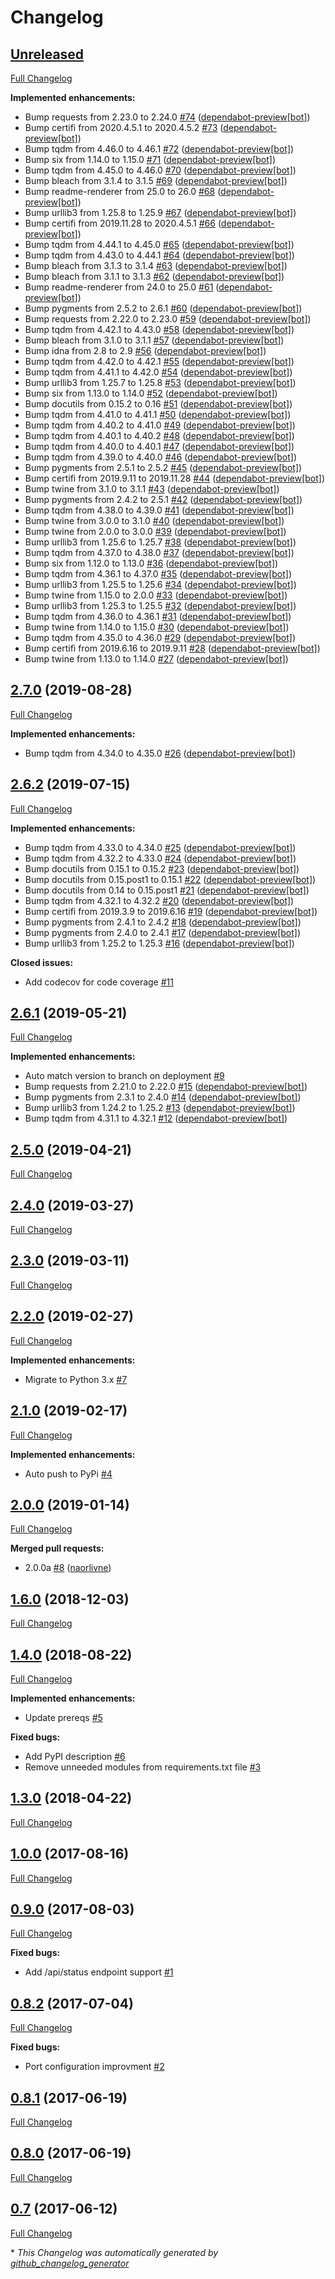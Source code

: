 # Changelog

## [Unreleased](https://github.com/nebula-orchestrator/nebula-python-sdk/tree/HEAD)

[Full Changelog](https://github.com/nebula-orchestrator/nebula-python-sdk/compare/2.7.0...HEAD)

**Implemented enhancements:**

- Bump requests from 2.23.0 to 2.24.0 [\#74](https://github.com/nebula-orchestrator/nebula-python-sdk/pull/74) ([dependabot-preview[bot]](https://github.com/apps/dependabot-preview))
- Bump certifi from 2020.4.5.1 to 2020.4.5.2 [\#73](https://github.com/nebula-orchestrator/nebula-python-sdk/pull/73) ([dependabot-preview[bot]](https://github.com/apps/dependabot-preview))
- Bump tqdm from 4.46.0 to 4.46.1 [\#72](https://github.com/nebula-orchestrator/nebula-python-sdk/pull/72) ([dependabot-preview[bot]](https://github.com/apps/dependabot-preview))
- Bump six from 1.14.0 to 1.15.0 [\#71](https://github.com/nebula-orchestrator/nebula-python-sdk/pull/71) ([dependabot-preview[bot]](https://github.com/apps/dependabot-preview))
- Bump tqdm from 4.45.0 to 4.46.0 [\#70](https://github.com/nebula-orchestrator/nebula-python-sdk/pull/70) ([dependabot-preview[bot]](https://github.com/apps/dependabot-preview))
- Bump bleach from 3.1.4 to 3.1.5 [\#69](https://github.com/nebula-orchestrator/nebula-python-sdk/pull/69) ([dependabot-preview[bot]](https://github.com/apps/dependabot-preview))
- Bump readme-renderer from 25.0 to 26.0 [\#68](https://github.com/nebula-orchestrator/nebula-python-sdk/pull/68) ([dependabot-preview[bot]](https://github.com/apps/dependabot-preview))
- Bump urllib3 from 1.25.8 to 1.25.9 [\#67](https://github.com/nebula-orchestrator/nebula-python-sdk/pull/67) ([dependabot-preview[bot]](https://github.com/apps/dependabot-preview))
- Bump certifi from 2019.11.28 to 2020.4.5.1 [\#66](https://github.com/nebula-orchestrator/nebula-python-sdk/pull/66) ([dependabot-preview[bot]](https://github.com/apps/dependabot-preview))
- Bump tqdm from 4.44.1 to 4.45.0 [\#65](https://github.com/nebula-orchestrator/nebula-python-sdk/pull/65) ([dependabot-preview[bot]](https://github.com/apps/dependabot-preview))
- Bump tqdm from 4.43.0 to 4.44.1 [\#64](https://github.com/nebula-orchestrator/nebula-python-sdk/pull/64) ([dependabot-preview[bot]](https://github.com/apps/dependabot-preview))
- Bump bleach from 3.1.3 to 3.1.4 [\#63](https://github.com/nebula-orchestrator/nebula-python-sdk/pull/63) ([dependabot-preview[bot]](https://github.com/apps/dependabot-preview))
- Bump bleach from 3.1.1 to 3.1.3 [\#62](https://github.com/nebula-orchestrator/nebula-python-sdk/pull/62) ([dependabot-preview[bot]](https://github.com/apps/dependabot-preview))
- Bump readme-renderer from 24.0 to 25.0 [\#61](https://github.com/nebula-orchestrator/nebula-python-sdk/pull/61) ([dependabot-preview[bot]](https://github.com/apps/dependabot-preview))
- Bump pygments from 2.5.2 to 2.6.1 [\#60](https://github.com/nebula-orchestrator/nebula-python-sdk/pull/60) ([dependabot-preview[bot]](https://github.com/apps/dependabot-preview))
- Bump requests from 2.22.0 to 2.23.0 [\#59](https://github.com/nebula-orchestrator/nebula-python-sdk/pull/59) ([dependabot-preview[bot]](https://github.com/apps/dependabot-preview))
- Bump tqdm from 4.42.1 to 4.43.0 [\#58](https://github.com/nebula-orchestrator/nebula-python-sdk/pull/58) ([dependabot-preview[bot]](https://github.com/apps/dependabot-preview))
- Bump bleach from 3.1.0 to 3.1.1 [\#57](https://github.com/nebula-orchestrator/nebula-python-sdk/pull/57) ([dependabot-preview[bot]](https://github.com/apps/dependabot-preview))
- Bump idna from 2.8 to 2.9 [\#56](https://github.com/nebula-orchestrator/nebula-python-sdk/pull/56) ([dependabot-preview[bot]](https://github.com/apps/dependabot-preview))
- Bump tqdm from 4.42.0 to 4.42.1 [\#55](https://github.com/nebula-orchestrator/nebula-python-sdk/pull/55) ([dependabot-preview[bot]](https://github.com/apps/dependabot-preview))
- Bump tqdm from 4.41.1 to 4.42.0 [\#54](https://github.com/nebula-orchestrator/nebula-python-sdk/pull/54) ([dependabot-preview[bot]](https://github.com/apps/dependabot-preview))
- Bump urllib3 from 1.25.7 to 1.25.8 [\#53](https://github.com/nebula-orchestrator/nebula-python-sdk/pull/53) ([dependabot-preview[bot]](https://github.com/apps/dependabot-preview))
- Bump six from 1.13.0 to 1.14.0 [\#52](https://github.com/nebula-orchestrator/nebula-python-sdk/pull/52) ([dependabot-preview[bot]](https://github.com/apps/dependabot-preview))
- Bump docutils from 0.15.2 to 0.16 [\#51](https://github.com/nebula-orchestrator/nebula-python-sdk/pull/51) ([dependabot-preview[bot]](https://github.com/apps/dependabot-preview))
- Bump tqdm from 4.41.0 to 4.41.1 [\#50](https://github.com/nebula-orchestrator/nebula-python-sdk/pull/50) ([dependabot-preview[bot]](https://github.com/apps/dependabot-preview))
- Bump tqdm from 4.40.2 to 4.41.0 [\#49](https://github.com/nebula-orchestrator/nebula-python-sdk/pull/49) ([dependabot-preview[bot]](https://github.com/apps/dependabot-preview))
- Bump tqdm from 4.40.1 to 4.40.2 [\#48](https://github.com/nebula-orchestrator/nebula-python-sdk/pull/48) ([dependabot-preview[bot]](https://github.com/apps/dependabot-preview))
- Bump tqdm from 4.40.0 to 4.40.1 [\#47](https://github.com/nebula-orchestrator/nebula-python-sdk/pull/47) ([dependabot-preview[bot]](https://github.com/apps/dependabot-preview))
- Bump tqdm from 4.39.0 to 4.40.0 [\#46](https://github.com/nebula-orchestrator/nebula-python-sdk/pull/46) ([dependabot-preview[bot]](https://github.com/apps/dependabot-preview))
- Bump pygments from 2.5.1 to 2.5.2 [\#45](https://github.com/nebula-orchestrator/nebula-python-sdk/pull/45) ([dependabot-preview[bot]](https://github.com/apps/dependabot-preview))
- Bump certifi from 2019.9.11 to 2019.11.28 [\#44](https://github.com/nebula-orchestrator/nebula-python-sdk/pull/44) ([dependabot-preview[bot]](https://github.com/apps/dependabot-preview))
- Bump twine from 3.1.0 to 3.1.1 [\#43](https://github.com/nebula-orchestrator/nebula-python-sdk/pull/43) ([dependabot-preview[bot]](https://github.com/apps/dependabot-preview))
- Bump pygments from 2.4.2 to 2.5.1 [\#42](https://github.com/nebula-orchestrator/nebula-python-sdk/pull/42) ([dependabot-preview[bot]](https://github.com/apps/dependabot-preview))
- Bump tqdm from 4.38.0 to 4.39.0 [\#41](https://github.com/nebula-orchestrator/nebula-python-sdk/pull/41) ([dependabot-preview[bot]](https://github.com/apps/dependabot-preview))
- Bump twine from 3.0.0 to 3.1.0 [\#40](https://github.com/nebula-orchestrator/nebula-python-sdk/pull/40) ([dependabot-preview[bot]](https://github.com/apps/dependabot-preview))
- Bump twine from 2.0.0 to 3.0.0 [\#39](https://github.com/nebula-orchestrator/nebula-python-sdk/pull/39) ([dependabot-preview[bot]](https://github.com/apps/dependabot-preview))
- Bump urllib3 from 1.25.6 to 1.25.7 [\#38](https://github.com/nebula-orchestrator/nebula-python-sdk/pull/38) ([dependabot-preview[bot]](https://github.com/apps/dependabot-preview))
- Bump tqdm from 4.37.0 to 4.38.0 [\#37](https://github.com/nebula-orchestrator/nebula-python-sdk/pull/37) ([dependabot-preview[bot]](https://github.com/apps/dependabot-preview))
- Bump six from 1.12.0 to 1.13.0 [\#36](https://github.com/nebula-orchestrator/nebula-python-sdk/pull/36) ([dependabot-preview[bot]](https://github.com/apps/dependabot-preview))
- Bump tqdm from 4.36.1 to 4.37.0 [\#35](https://github.com/nebula-orchestrator/nebula-python-sdk/pull/35) ([dependabot-preview[bot]](https://github.com/apps/dependabot-preview))
- Bump urllib3 from 1.25.5 to 1.25.6 [\#34](https://github.com/nebula-orchestrator/nebula-python-sdk/pull/34) ([dependabot-preview[bot]](https://github.com/apps/dependabot-preview))
- Bump twine from 1.15.0 to 2.0.0 [\#33](https://github.com/nebula-orchestrator/nebula-python-sdk/pull/33) ([dependabot-preview[bot]](https://github.com/apps/dependabot-preview))
- Bump urllib3 from 1.25.3 to 1.25.5 [\#32](https://github.com/nebula-orchestrator/nebula-python-sdk/pull/32) ([dependabot-preview[bot]](https://github.com/apps/dependabot-preview))
- Bump tqdm from 4.36.0 to 4.36.1 [\#31](https://github.com/nebula-orchestrator/nebula-python-sdk/pull/31) ([dependabot-preview[bot]](https://github.com/apps/dependabot-preview))
- Bump twine from 1.14.0 to 1.15.0 [\#30](https://github.com/nebula-orchestrator/nebula-python-sdk/pull/30) ([dependabot-preview[bot]](https://github.com/apps/dependabot-preview))
- Bump tqdm from 4.35.0 to 4.36.0 [\#29](https://github.com/nebula-orchestrator/nebula-python-sdk/pull/29) ([dependabot-preview[bot]](https://github.com/apps/dependabot-preview))
- Bump certifi from 2019.6.16 to 2019.9.11 [\#28](https://github.com/nebula-orchestrator/nebula-python-sdk/pull/28) ([dependabot-preview[bot]](https://github.com/apps/dependabot-preview))
- Bump twine from 1.13.0 to 1.14.0 [\#27](https://github.com/nebula-orchestrator/nebula-python-sdk/pull/27) ([dependabot-preview[bot]](https://github.com/apps/dependabot-preview))

## [2.7.0](https://github.com/nebula-orchestrator/nebula-python-sdk/tree/2.7.0) (2019-08-28)

[Full Changelog](https://github.com/nebula-orchestrator/nebula-python-sdk/compare/2.6.2...2.7.0)

**Implemented enhancements:**

- Bump tqdm from 4.34.0 to 4.35.0 [\#26](https://github.com/nebula-orchestrator/nebula-python-sdk/pull/26) ([dependabot-preview[bot]](https://github.com/apps/dependabot-preview))

## [2.6.2](https://github.com/nebula-orchestrator/nebula-python-sdk/tree/2.6.2) (2019-07-15)

[Full Changelog](https://github.com/nebula-orchestrator/nebula-python-sdk/compare/2.6.1...2.6.2)

**Implemented enhancements:**

- Bump tqdm from 4.33.0 to 4.34.0 [\#25](https://github.com/nebula-orchestrator/nebula-python-sdk/pull/25) ([dependabot-preview[bot]](https://github.com/apps/dependabot-preview))
- Bump tqdm from 4.32.2 to 4.33.0 [\#24](https://github.com/nebula-orchestrator/nebula-python-sdk/pull/24) ([dependabot-preview[bot]](https://github.com/apps/dependabot-preview))
- Bump docutils from 0.15.1 to 0.15.2 [\#23](https://github.com/nebula-orchestrator/nebula-python-sdk/pull/23) ([dependabot-preview[bot]](https://github.com/apps/dependabot-preview))
- Bump docutils from 0.15.post1 to 0.15.1 [\#22](https://github.com/nebula-orchestrator/nebula-python-sdk/pull/22) ([dependabot-preview[bot]](https://github.com/apps/dependabot-preview))
- Bump docutils from 0.14 to 0.15.post1 [\#21](https://github.com/nebula-orchestrator/nebula-python-sdk/pull/21) ([dependabot-preview[bot]](https://github.com/apps/dependabot-preview))
- Bump tqdm from 4.32.1 to 4.32.2 [\#20](https://github.com/nebula-orchestrator/nebula-python-sdk/pull/20) ([dependabot-preview[bot]](https://github.com/apps/dependabot-preview))
- Bump certifi from 2019.3.9 to 2019.6.16 [\#19](https://github.com/nebula-orchestrator/nebula-python-sdk/pull/19) ([dependabot-preview[bot]](https://github.com/apps/dependabot-preview))
- Bump pygments from 2.4.1 to 2.4.2 [\#18](https://github.com/nebula-orchestrator/nebula-python-sdk/pull/18) ([dependabot-preview[bot]](https://github.com/apps/dependabot-preview))
- Bump pygments from 2.4.0 to 2.4.1 [\#17](https://github.com/nebula-orchestrator/nebula-python-sdk/pull/17) ([dependabot-preview[bot]](https://github.com/apps/dependabot-preview))
- Bump urllib3 from 1.25.2 to 1.25.3 [\#16](https://github.com/nebula-orchestrator/nebula-python-sdk/pull/16) ([dependabot-preview[bot]](https://github.com/apps/dependabot-preview))

**Closed issues:**

- Add  codecov for code coverage  [\#11](https://github.com/nebula-orchestrator/nebula-python-sdk/issues/11)

## [2.6.1](https://github.com/nebula-orchestrator/nebula-python-sdk/tree/2.6.1) (2019-05-21)

[Full Changelog](https://github.com/nebula-orchestrator/nebula-python-sdk/compare/2.5.0...2.6.1)

**Implemented enhancements:**

- Auto match version to branch on deployment [\#9](https://github.com/nebula-orchestrator/nebula-python-sdk/issues/9)
- Bump requests from 2.21.0 to 2.22.0 [\#15](https://github.com/nebula-orchestrator/nebula-python-sdk/pull/15) ([dependabot-preview[bot]](https://github.com/apps/dependabot-preview))
- Bump pygments from 2.3.1 to 2.4.0 [\#14](https://github.com/nebula-orchestrator/nebula-python-sdk/pull/14) ([dependabot-preview[bot]](https://github.com/apps/dependabot-preview))
- Bump urllib3 from 1.24.2 to 1.25.2 [\#13](https://github.com/nebula-orchestrator/nebula-python-sdk/pull/13) ([dependabot-preview[bot]](https://github.com/apps/dependabot-preview))
- Bump tqdm from 4.31.1 to 4.32.1 [\#12](https://github.com/nebula-orchestrator/nebula-python-sdk/pull/12) ([dependabot-preview[bot]](https://github.com/apps/dependabot-preview))

## [2.5.0](https://github.com/nebula-orchestrator/nebula-python-sdk/tree/2.5.0) (2019-04-21)

[Full Changelog](https://github.com/nebula-orchestrator/nebula-python-sdk/compare/2.4.0...2.5.0)

## [2.4.0](https://github.com/nebula-orchestrator/nebula-python-sdk/tree/2.4.0) (2019-03-27)

[Full Changelog](https://github.com/nebula-orchestrator/nebula-python-sdk/compare/2.3.0...2.4.0)

## [2.3.0](https://github.com/nebula-orchestrator/nebula-python-sdk/tree/2.3.0) (2019-03-11)

[Full Changelog](https://github.com/nebula-orchestrator/nebula-python-sdk/compare/2.2.0...2.3.0)

## [2.2.0](https://github.com/nebula-orchestrator/nebula-python-sdk/tree/2.2.0) (2019-02-27)

[Full Changelog](https://github.com/nebula-orchestrator/nebula-python-sdk/compare/2.1.0...2.2.0)

**Implemented enhancements:**

- Migrate to Python 3.x [\#7](https://github.com/nebula-orchestrator/nebula-python-sdk/issues/7)

## [2.1.0](https://github.com/nebula-orchestrator/nebula-python-sdk/tree/2.1.0) (2019-02-17)

[Full Changelog](https://github.com/nebula-orchestrator/nebula-python-sdk/compare/2.0.0...2.1.0)

**Implemented enhancements:**

-  Auto push to PyPi [\#4](https://github.com/nebula-orchestrator/nebula-python-sdk/issues/4)

## [2.0.0](https://github.com/nebula-orchestrator/nebula-python-sdk/tree/2.0.0) (2019-01-14)

[Full Changelog](https://github.com/nebula-orchestrator/nebula-python-sdk/compare/1.6.0...2.0.0)

**Merged pull requests:**

- 2.0.0a [\#8](https://github.com/nebula-orchestrator/nebula-python-sdk/pull/8) ([naorlivne](https://github.com/naorlivne))

## [1.6.0](https://github.com/nebula-orchestrator/nebula-python-sdk/tree/1.6.0) (2018-12-03)

[Full Changelog](https://github.com/nebula-orchestrator/nebula-python-sdk/compare/1.4.0...1.6.0)

## [1.4.0](https://github.com/nebula-orchestrator/nebula-python-sdk/tree/1.4.0) (2018-08-22)

[Full Changelog](https://github.com/nebula-orchestrator/nebula-python-sdk/compare/1.3.0...1.4.0)

**Implemented enhancements:**

- Update prereqs [\#5](https://github.com/nebula-orchestrator/nebula-python-sdk/issues/5)

**Fixed bugs:**

- Add PyPI description [\#6](https://github.com/nebula-orchestrator/nebula-python-sdk/issues/6)
-  Remove unneeded modules from requirements.txt file [\#3](https://github.com/nebula-orchestrator/nebula-python-sdk/issues/3)

## [1.3.0](https://github.com/nebula-orchestrator/nebula-python-sdk/tree/1.3.0) (2018-04-22)

[Full Changelog](https://github.com/nebula-orchestrator/nebula-python-sdk/compare/1.0.0...1.3.0)

## [1.0.0](https://github.com/nebula-orchestrator/nebula-python-sdk/tree/1.0.0) (2017-08-16)

[Full Changelog](https://github.com/nebula-orchestrator/nebula-python-sdk/compare/0.9.0...1.0.0)

## [0.9.0](https://github.com/nebula-orchestrator/nebula-python-sdk/tree/0.9.0) (2017-08-03)

[Full Changelog](https://github.com/nebula-orchestrator/nebula-python-sdk/compare/0.8.2...0.9.0)

**Fixed bugs:**

- Add /api/status endpoint support [\#1](https://github.com/nebula-orchestrator/nebula-python-sdk/issues/1)

## [0.8.2](https://github.com/nebula-orchestrator/nebula-python-sdk/tree/0.8.2) (2017-07-04)

[Full Changelog](https://github.com/nebula-orchestrator/nebula-python-sdk/compare/0.8.1...0.8.2)

**Fixed bugs:**

- Port configuration improvment [\#2](https://github.com/nebula-orchestrator/nebula-python-sdk/issues/2)

## [0.8.1](https://github.com/nebula-orchestrator/nebula-python-sdk/tree/0.8.1) (2017-06-19)

[Full Changelog](https://github.com/nebula-orchestrator/nebula-python-sdk/compare/0.8.0...0.8.1)

## [0.8.0](https://github.com/nebula-orchestrator/nebula-python-sdk/tree/0.8.0) (2017-06-19)

[Full Changelog](https://github.com/nebula-orchestrator/nebula-python-sdk/compare/0.7...0.8.0)

## [0.7](https://github.com/nebula-orchestrator/nebula-python-sdk/tree/0.7) (2017-06-12)

[Full Changelog](https://github.com/nebula-orchestrator/nebula-python-sdk/compare/4053f84391d0a2687610c8166a7e5095b9d3ebec...0.7)



\* *This Changelog was automatically generated by [github_changelog_generator](https://github.com/github-changelog-generator/github-changelog-generator)*
